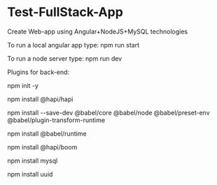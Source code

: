 # Test-FullStack-App
 Create Web-app using Angular+NodeJS+MySQL technologies

To run a local angular app type:  npm run start

To run a node server type:  npm run dev

Plugins for back-end: 

npm init -y

npm install @hapi/hapi

npm install --save-dev @babel/core @babel/node @babel/preset-env @babel/plugin-transform-runtime

npm install @babel/runtime

npm install @hapi/boom

npm install mysql

npm install uuid
